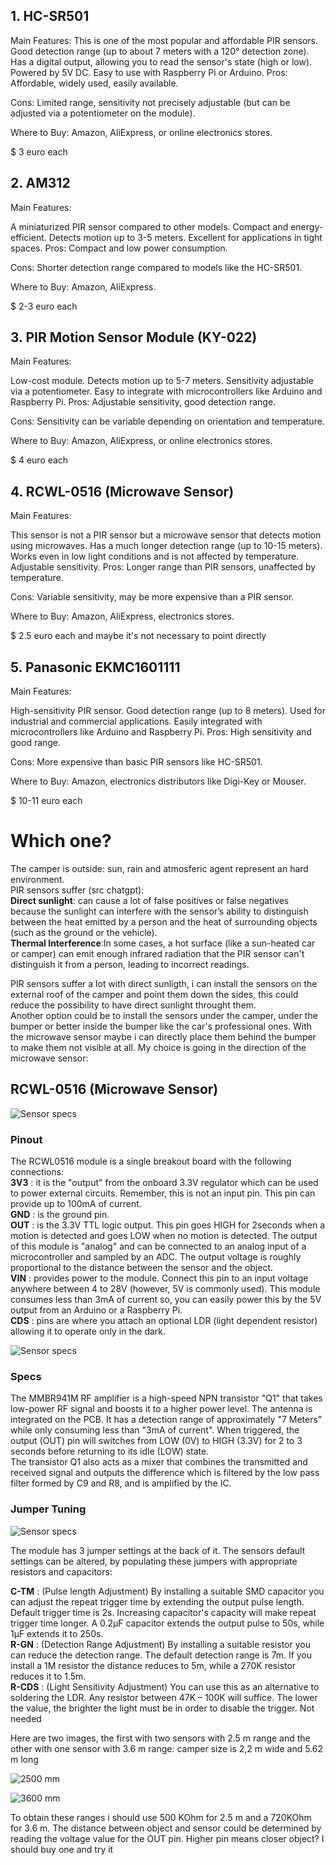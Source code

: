 ## 1. HC-SR501  
Main Features:
This is one of the most popular and affordable PIR sensors.
Good detection range (up to about 7 meters with a 120° detection zone).
Has a digital output, allowing you to read the sensor's state (high or low).
Powered by 5V DC.
Easy to use with Raspberry Pi or Arduino.
Pros: Affordable, widely used, easily available.

Cons: Limited range, sensitivity not precisely adjustable (but can be adjusted via a potentiometer on the module).

Where to Buy: Amazon, AliExpress, or online electronics stores.

$ 3 euro each

## 2. AM312 
Main Features:

A miniaturized PIR sensor compared to other models.
Compact and energy-efficient.
Detects motion up to 3-5 meters.
Excellent for applications in tight spaces.
Pros: Compact and low power consumption.


Cons: Shorter detection range compared to models like the HC-SR501.

Where to Buy: Amazon, AliExpress.

$ 2-3 euro each

## 3. PIR Motion Sensor Module (KY-022)  
Main Features:

Low-cost module.
Detects motion up to 5-7 meters.
Sensitivity adjustable via a potentiometer.
Easy to integrate with microcontrollers like Arduino and Raspberry Pi.
Pros: Adjustable sensitivity, good detection range.

Cons: Sensitivity can be variable depending on orientation and temperature.

Where to Buy: Amazon, AliExpress, or online electronics stores.

$ 4 euro each

## 4. RCWL-0516 (Microwave Sensor)   

Main Features:

This sensor is not a PIR sensor but a microwave sensor that detects motion using microwaves.
Has a much longer detection range (up to 10-15 meters).
Works even in low light conditions and is not affected by temperature.
Adjustable sensitivity.
Pros: Longer range than PIR sensors, unaffected by temperature.

Cons: Variable sensitivity, may be more expensive than a PIR sensor.

Where to Buy: Amazon, AliExpress, electronics stores.

$ 2.5 euro each and maybe it's not necessary to point directly 

## 5. Panasonic EKMC1601111  
Main Features:

High-sensitivity PIR sensor.
Good detection range (up to 8 meters).
Used for industrial and commercial applications.
Easily integrated with microcontrollers like Arduino and Raspberry Pi.
Pros: High sensitivity and good range.

Cons: More expensive than basic PIR sensors like HC-SR501.

Where to Buy: Amazon, electronics distributors like Digi-Key or Mouser.

$ 10-11 euro each


# Which one?  
The camper is outside: sun, rain and atmosferic agent represent an hard environment.  
PIR sensors suffer (src chatgpt):  
**Direct sunlight**: can cause a lot of false positives or false negatives because the sunlight can interfere with the sensor’s ability to distinguish between the heat emitted by a person and the heat of surrounding objects (such as the ground or the vehicle).   
**Thermal Interference**:In some cases, a hot surface (like a sun-heated car or camper) can emit enough infrared radiation that the PIR sensor can't distinguish it from a person, leading to incorrect readings.  

PIR sensors suffer a lot with direct sunligth, i can install the sensors on the external roof of the camper and point them down the sides, this could reduce the possibility to have direct sunlight throught them.  
Another option could be to install the sensors under the camper, under the bumper or better inside the bumper like the car's professional ones. With the microwave sensor maybe i can directly place them behind the bumper to make them not visible at all.
My choice is going in the direction of the microwave sensor:

## RCWL-0516 (Microwave Sensor)  
![Sensor specs](https://github.com/enumD/PeopleRecognition/blob/main/picture/RCWL_0516_specs.png)  

### Pinout  
The RCWL0516 module is a single breakout board with the following connections:  
**3V3** : it is the "output" from the onboard 3.3V regulator which can be used to power external circuits. Remember, this is not an input pin. This pin can provide up to 100mA of current.  
**GND** : is the ground pin.  
**OUT** : is the 3.3V TTL logic output. This pin goes HIGH for 2seconds when a motion is detected and goes LOW when no motion is detected. The output of this module is "analog" and can be connected to an analog input of a microcontroller and sampled by an ADC. The output voltage is roughly proportional to the distance between the sensor and the object.   
**VIN** : provides power to the module. Connect this pin to an input voltage anywhere between 4 to 28V (however, 5V is commonly used). This module consumes less than 3mA of current so, you can easily power this by the 5V output from an Arduino or a Raspberry Pi.  
**CDS** : pins are where you attach an optional LDR (light dependent resistor) allowing it to operate only in the dark.  

![Sensor specs](https://github.com/enumD/PeopleRecognition/blob/main/picture/RCWL_0516_specs_02.png)  

### Specs  
The MMBR941M RF amplifier is a high-speed NPN transistor "Q1" that takes low-power RF signal and boosts it to a higher power level. The antenna is integrated on the PCB. It has a detection range of approximately "7 Meters" while only consuming less than "3mA of current". When triggered, the output (OUT) pin will switches from LOW (0V) to HIGH (3.3V) for 2 to 3 seconds before returning to its idle (LOW) state.  
The transistor Q1 also acts as a mixer that combines the transmitted and received signal and outputs the difference which is filtered by the low pass filter formed by C9 and R8, and is amplified by the IC.   

### Jumper Tuning  
![Sensor specs](https://github.com/enumD/PeopleRecognition/blob/main/picture/RCWL_0516_specs_03.png)  

The module has 3 jumper settings at the back of it. The sensors default settings can be altered, by populating these jumpers with appropriate resistors and capacitors:  

**C-TM** : (Pulse length Adjustment) By installing a suitable SMD capacitor you can adjust the repeat trigger time by extending the output pulse length. Default trigger time is 2s. Increasing capacitor's capacity will make repeat trigger time longer. A 0.2µF capacitor extends the output pulse to 50s, while 1µF extends it to 250s.  
**R-GN** : (Detection Range Adjustment) By installing a suitable resistor you can reduce the detection range. The default detection range is 7m. If you install a 1M resistor the distance reduces to 5m, while a 270K resistor reduces it to 1.5m.  
**R-CDS** : (Light Sensitivity Adjustment) You can use this as an alternative to soldering the LDR. Any resistor between 47K – 100K will suffice. The lower the value, the brighter the light must be in order to disable the trigger.  Not needed

Here are two images, the first with two sensors with 2.5 m range and the other with one sensor with 3.6 m range: camper size is 2,2 m wide and 5.62 m long

![2500 mm](https://github.com/enumD/PeopleRecognition/blob/main/picture/2500mm.png)  

![3600 mm](https://github.com/enumD/PeopleRecognition/blob/main/picture/3600.png)  

To obtain these ranges i should use 500 KOhm for 2.5 m and a 720KOhm for 3.6 m. 
The distance between object and sensor could be determined by reading the voltage value for the OUT pin. Higher pin means closer object? I should buy one and try it


